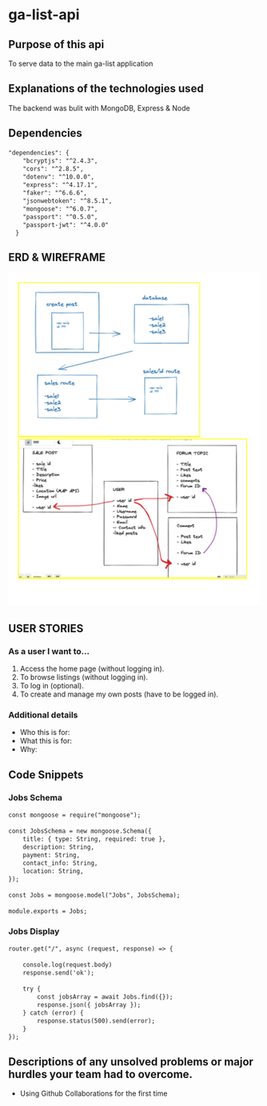 # ga-list-api


## Purpose of this api
To serve data to the main ga-list application 

## Explanations of the technologies used
The backend was bulit with MongoDB, Express & Node


<!-- ## A couple paragraphs about the general approach you took -->


## Dependencies

```
"dependencies": {
    "bcryptjs": "^2.4.3",
    "cors": "^2.8.5",
    "dotenv": "^10.0.0",
    "express": "^4.17.1",
    "faker": "^6.6.6",
    "jsonwebtoken": "^8.5.1",
    "mongoose": "^6.0.7",
    "passport": "^0.5.0",
    "passport-jwt": "^4.0.0"
  }
  ```

## ERD & WIREFRAME

![Wireframe](./imgs/backend-wireframe.png)

## USER STORIES
### As a user I want to...
1. Access the home page (without logging in).
2. To browse listings (without logging in).
3. To log in (optional).
4. To create and manage my own posts (have to be logged in).

### Additional details
- Who this is for: 
- What this is for: 
- Why: 

## Code Snippets
### Jobs Schema
```
const mongoose = require("mongoose");

const JobsSchema = new mongoose.Schema({
    title: { type: String, required: true },
    description: String,
    payment: String,
    contact_info: String,
    location: String,
});

const Jobs = mongoose.model("Jobs", JobsSchema);

module.exports = Jobs; 
```
### Jobs Display
```
router.get("/", async (request, response) => {

    console.log(request.body)
    response.send('ok');

    try {
        const jobsArray = await Jobs.find({});
        response.json({ jobsArray });
    } catch (error) {
        response.status(500).send(error);
    }
});
```


## Descriptions of any unsolved problems or major hurdles your team had to overcome.
- Using Github Collaborations for the first time

